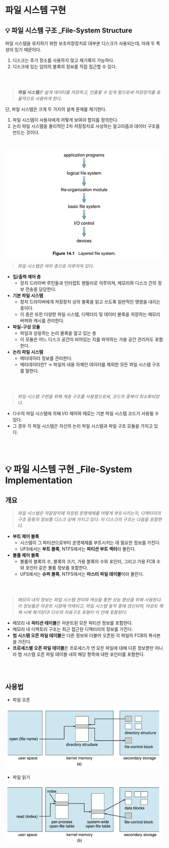 # 파일 시스템 구현
## 💡 파일 시스템 구조 _File-System Structure

파일 시스템을 유지하기 위한 보조저장장치로 대부분 디스크가 사용되는데, 아래 두 특성이 있기 때문이다.

1. 디스크는 추가 장소를 사용하지 않고 재기록이 가능하다.
2. 디스크에 있는 임의의 블록의 정보를 직접 접근할 수 있다.

<br/>

<br/>

> ***파일 시스템**은 쉽게 데이터를 저장하고, 인출할 수  있게 함으로써 저장장치를 효율적으로 사용하게 한다.*
> 

단, 파일 시스템은 크게 두 가지의 설계 문제를 제기한다.

1. 파일 시스템이 사용자에게 어떻게 보여야 할지를 정의한다.
2. 논리 파일 시스템을 물리적인 2차 저장장치로 사상하는 알고리즘과 데이터 구조를 만드는 것이다.

<br/>

<br/>

<img src="https://github.com/2dongyeop/TIL/blob/main/OS/image/14-1.png" width = 500/>

> *파일 시스템은 여러 층으로 이루어져 있다.*
> 
- **입/출력 제어 층**
    - 장치 드라이버 루틴들과 인터럽트 핸들러로 이루어져, 메모리와 디스크 간의 정보 전송을 담당한다.
- **기본 파일 시스템**
    - 장치 드라이버에게 저장장치 상의 블록을 읽고 쓰도록 일반적인 명령을 내리는 층이다.
    - 이 층은 또한 다양한 파일 시스템, 디렉터리 및 데이터 블록을 저장하는 메모리 버퍼와 캐시를 관리한다.
- **파일-구성 모듈**
    - 파일과 상응하는 논리 블록을 알고 있는 층
    - 이 모듈은 어느 디스크 공간이 비어있는 지를 파악하는 가용 공간 관리자도 포함한다.
- **논리 파일 시스템**
    - 메타데이터 정보를 관리한다.
    - 메타데이터란? → 파일의 내용 자체인 데이터를 제외한 모든 파일 시스템 구조를 말한다.

<br/>

<br/>

> *파일 시스템 구현을 위해 계층 구조를 사용함으로써, 코드의 중복이 최소화되었다.*
> 
- 다수의 파일 시스템에 의해 I/O 제어와 때로는 기본 파일 시스템 코드가 사용될 수 있다.
- 그 경우 각 파일 시스템은 자신의 논리 파일 시스템과 파일 구조 모듈을 가지고 있다.


<br/>

<br/>

# 💡 파일 시스템 구현 _File-System Implementation

## 개요

> *파일 시스템은 저장장치에 저장된 운영체제를 어떻게 부트시키는지, 디렉터리의 구조 등등의 정보를 디스크 상에 가지고 있다. 이 디스크의 구조는 다음을 포함한다.*
> 
- **부트 제어 블록**
    - 시스템이 그 파티션으로부터 운영체제를 부트시키는 데 필요한 정보를 가진다.
    - UFS에서는 **부트 블록**, NTFS에서는 **파티션 부트 섹터**라 불린다.
- **볼륨 제어 블록**
    - 볼륨의 블록의 수, 블록의 크기, 가용 블록의 수와 포인터, 그리고 가용 FCB 수와 포인터 같은 볼륨 정보를 포함한다.
    - UFS에서는 **슈퍼 블록**, NTFS에서는 **마스터 파일 테이블**이라 불린다.

<br/>

<br/>

> *메모리 내의 정보는 파일 시스템 관리와 캐싱을 통한 성능 향상을 위해 사용된다.
이 정보들은 마운트 시점에 적재되고, 파일 시스템 동작 중에 갱신되며, 마운트 해제 시에 제거된다!
다수의 자료구조 유형이 이 안에 포함된다.*
> 
- 메모리 내 **파티션 테이블**은 마운트된 모든 파티션 정보를 포함한다.
- 메모리 내 디렉토리 구조는 최근 접근된 디렉터리의 정보를 가진다.
- **범 시스템 오픈 파일 테이블**은 다른 정보와 더불어 오픈된 각 파일의 FCB의 복사본을 가진다.
- **프로세스별 오픈 파일 테이블**은 프로세스가 연 모든 파일에 대해 다른 정보뿐만 아니라 범 시스템 오픈 파일 테이블 내의 해당 항목에 대한 포인터를 포함한다.

<br/>

<br/>

## 사용법

- 파일 오픈
    
<img src="https://github.com/2dongyeop/TIL/blob/main/OS/image/14-2.png" width = 500/>
    
- 파일 읽기
    
<img src="https://github.com/2dongyeop/TIL/blob/main/OS/image/14-3.png" width = 500/>


<br/>

<br/>
